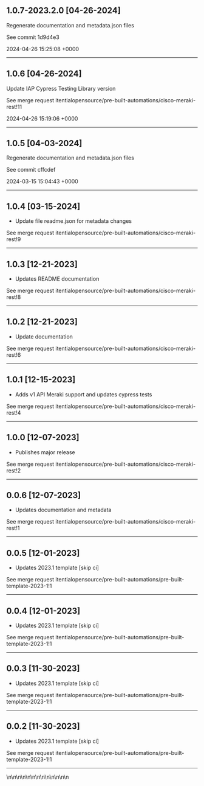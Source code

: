 
## 1.0.7-2023.2.0 [04-26-2024]

Regenerate documentation and metadata.json files

See commit 1d9d4e3

2024-04-26 15:25:08 +0000

---

## 1.0.6 [04-26-2024]

Update IAP Cypress Testing Library version

See merge request itentialopensource/pre-built-automations/cisco-meraki-rest!11

2024-04-26 15:19:06 +0000

---

## 1.0.5 [04-03-2024]

Regenerate documentation and metadata.json files

See commit cffcdef

2024-03-15 15:04:43 +0000

---

## 1.0.4 [03-15-2024]

* Update file readme.json for metadata changes

See merge request itentialopensource/pre-built-automations/cisco-meraki-rest!9

---

## 1.0.3 [12-21-2023]

* Updates README documentation

See merge request itentialopensource/pre-built-automations/cisco-meraki-rest!8

---

## 1.0.2 [12-21-2023]

* Update documentation

See merge request itentialopensource/pre-built-automations/cisco-meraki-rest!6

---

## 1.0.1 [12-15-2023]

* Adds v1 API Meraki support and updates cypress tests

See merge request itentialopensource/pre-built-automations/cisco-meraki-rest!4

---

## 1.0.0 [12-07-2023]

* Publishes major release

See merge request itentialopensource/pre-built-automations/cisco-meraki-rest!2

---

## 0.0.6 [12-07-2023]

* Updates documentation and metadata

See merge request itentialopensource/pre-built-automations/cisco-meraki-rest!1

---

## 0.0.5 [12-01-2023]

* Updates 2023.1 template [skip ci]

See merge request itentialopensource/pre-built-automations/pre-built-template-2023-1!1

---

## 0.0.4 [12-01-2023]

* Updates 2023.1 template [skip ci]

See merge request itentialopensource/pre-built-automations/pre-built-template-2023-1!1

---

## 0.0.3 [11-30-2023]

* Updates 2023.1 template [skip ci]

See merge request itentialopensource/pre-built-automations/pre-built-template-2023-1!1

---

## 0.0.2 [11-30-2023]

* Updates 2023.1 template [skip ci]

See merge request itentialopensource/pre-built-automations/pre-built-template-2023-1!1

---
\n\n\n\n\n\n\n\n\n\n\n\n\n
